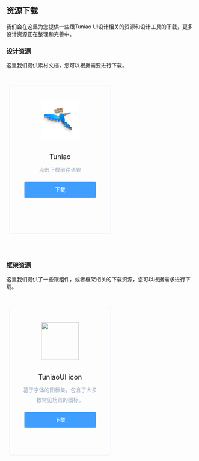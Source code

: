 ## 资源下载

我们会在这里为您提供一些跟Tuniao UI设计相关的资源和设计工具的下载，更多设计资源正在整理和完善中。

### 设计资源

这里我们提供素材文档，您可以根据需要进行下载。

<div class="cards">
    <ul class="container">   
        <li >
            <div class="card">
                <img src="../.vitepress/public/common/logo.png" alt="">
                <h3>Tuniao</h3>
                <p>点击下载前往语雀</p>
                <a href="https://www.yuque.com/tuniao" download>下载</a>
            </div>
        </li>
    </ul>
</div>


### 框架资源

这里我们提供了一些跟组件，或者框架相关的下载资源，您可以根据需求进行下载。

<div class="cards">
    <ul class="container">    
        <li >
            <div class="card">
                <img src="https://vkceyugu.cdn.bspapp.com/VKCEYUGU-8f7e1d02-dcb1-46ba-90db-ae32fea44f22/918be742-1a59-4981-9d9b-ccf45104fc3b.jpg" alt="">
                <h3>TuniaoUI icon</h3>
                <p>基于字体的图标集，包含了大多数常见场景的图标。</p>
                <a href="https://www.iconfont.cn/user/detail?spm=a313x.7781069.1998910419.d78986de3&uid=4252161&nid=PYMOSkuUR2ln">下载</a>
            </div>
        </li>
    </ul>
</div>


<style lang="scss">
	.card {
		background: #fbfcfd;
		height: 204px;
		text-align: center;
        width: 308px;
	}

	.card h4 {
		font-size: 18px;
		color: #1f2d3d;
		font-weight: 400;
		margin: 0
	}

	.card span {
		font-size: 14px;
		color: #99a9bf
    }
    
    .card {
		height: 394px;
		width: 100%;
		background: var(--vp-resource-card-bg);
		border: 1px solid #eaeefb;
		border-radius: 5px;
		box-sizing: border-box;
		text-align: center;
		position: relative;
		transition: bottom .3s;
        bottom: 0;
        transition: box-shadow .3s;
    }
    
    .card:hover {
        box-shadow: 0 3px 5px -4px rgba(0,0,0,.12), 0 4px 12px 0 rgba(0,0,0,.08), 0 9px 24px 6px rgba(0,0,0,.05);
    }

	.card img {
		margin: 40px auto 35px;
        height: 100px;
        width: 100px
	}

	.card h3 {
		margin: 0 0 10px;
		font-size: 18px;
		color: var(--vp-resource-card-h3);
		font-weight: 400;
		height: 22px
	}

	.card p {
		font-size: 14px;
		color: #99a9bf;
		padding: 0 30px;
		margin: 0;
		word-break: break-all;
		line-height: 1.8
	}

	.card a {
		height: 42px;
		width: 190px;
		display: inline-block;
		line-height: 42px;
		font-size: 14px;
		background-color: #409eff;
		color: #fff;
		text-align: center;
		border: 0;
		padding: 0;
		cursor: pointer;
		border-radius: 2px;
		transition: all .3s;
		text-decoration: none;
        margin-top: 20px;
        transition: opacity 0.3s;
    }

    .card a:hover {
        opacity: 0.75;
    }
    
    .cards {
		margin: 0px 0 70px
        
	}

	.cards .container {
		padding: 0;
		margin: 0 -11px;
		width: auto
	}

	.cards .container:after,
	.cards .container:before {
		display: table;
		content: ""
	}

	.cards .container:after {
		clear: both
	}

	.cards li {
        width: 308px;
		/*width: 28%;*/
		padding: 0 19px;
		box-sizing: border-box;
		float: left;
		list-style: none;
        margin-top: 30px;
	}

	@media (max-width:850px) {
		.cards li {
			max-width: 500px;
			float: none;
			margin: 10px auto 30px;
			width: 80%
		}

		.cards li .card {
			height: auto;
			padding-bottom: 20px
		}

		.cards h3 {
			height: auto
		}
	}
</style>
